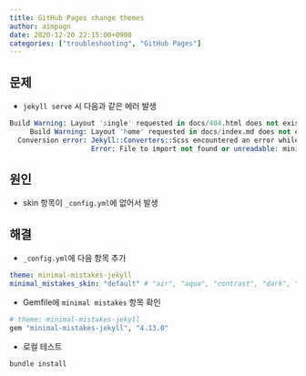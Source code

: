 ```yaml
---
title: GitHub Pages change themes
author: aimpugn
date: 2020-12-20 22:15:00+0900
categories: ["troubleshooting", "GitHub Pages"]
---
```


## 문제

- `jekyll serve` 시 다음과 같은 에러 발생

```s
Build Warning: Layout 'single' requested in docs/404.html does not exist.
     Build Warning: Layout 'home' requested in docs/index.md does not exist.
  Conversion error: Jekyll::Converters::Scss encountered an error while converting 'docs/assets/css/main.scss':
                    Error: File to import not found or unreadable: minimal-mistakes/skins/default. on line 3:1 of main.scss >> @import "minimal-mistakes/skins/default"; // skin ^
```

## 원인

- skin 항목이 `_config.yml`에 없어서 발생

## 해결

- `_config.yml`에 다음 항목 추가

```yml
theme: minimal-mistakes-jekyll
minimal_mistakes_skin: "default" # "air", "aqua", "contrast", "dark", "dirt", "neon", "mint", "plum" "sunrise"
```

- Gemfile에 `minimal mistakes` 항목 확인

```ruby
# theme: minimal-mistakes-jekyll
gem "minimal-mistakes-jekyll", "4.13.0"
```

- 로컬 테스트

```
bundle install

```
